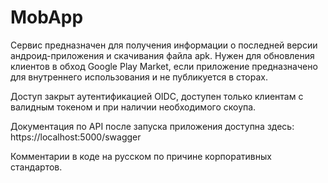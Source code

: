 # MobApp

Сервис предназначен для получения информации о последней версии андроид-приложения и скачивания файла apk.
Нужен для обновления клиентов в обход Google Play Market, если приложение предназначено для внутреннего использования и не публикуется в сторах.

Доступ закрыт аутентификацией OIDC, доступен только клиентам с валидным токеном и при наличии необходимого скоупа.

Документация по API после запуска приложения доступна здесь: 
https://localhost:5000/swagger

Комментарии в коде на русском по причине корпоративных стандартов.
